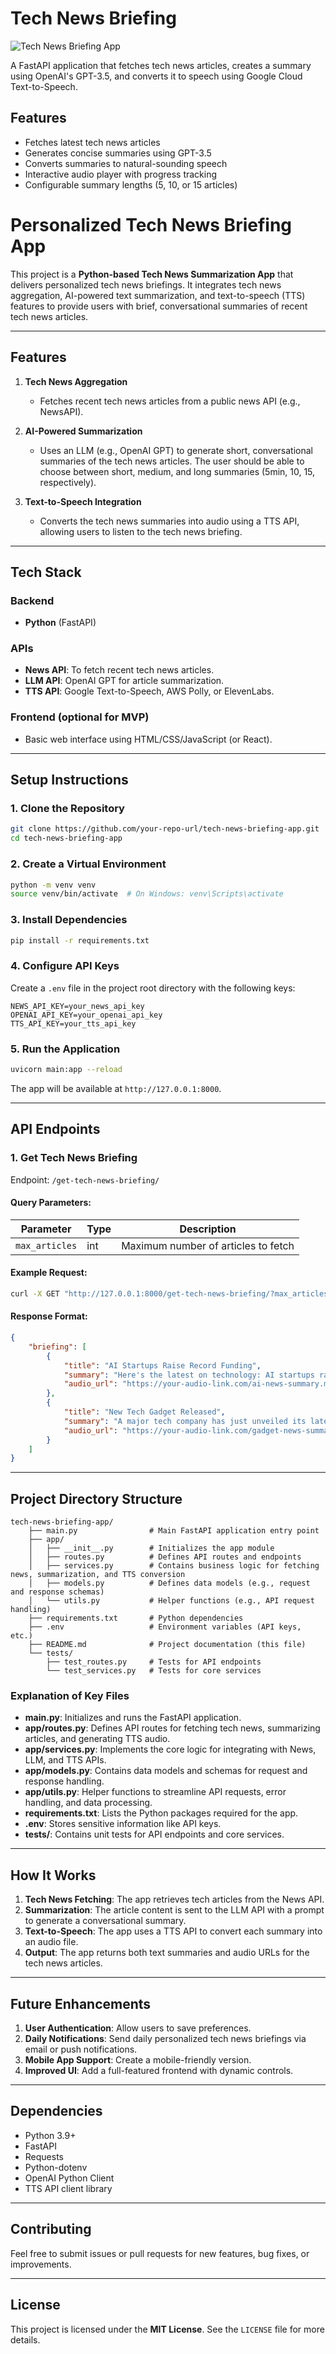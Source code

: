 # Tech News Briefing

![Tech News Briefing App](assets/images/app_screenshot.png)

A FastAPI application that fetches tech news articles, creates a summary using OpenAI's GPT-3.5, and converts it to speech using Google Cloud Text-to-Speech.

## Features
- Fetches latest tech news articles
- Generates concise summaries using GPT-3.5
- Converts summaries to natural-sounding speech
- Interactive audio player with progress tracking
- Configurable summary lengths (5, 10, or 15 articles)

# Personalized Tech News Briefing App

This project is a **Python-based Tech News Summarization App** that delivers personalized tech news briefings. It integrates tech news aggregation, AI-powered text summarization, and text-to-speech (TTS) features to provide users with brief, conversational summaries of recent tech news articles.

---

## **Features**

1. **Tech News Aggregation**

   - Fetches recent tech news articles from a public news API (e.g., NewsAPI).

2. **AI-Powered Summarization**

   - Uses an LLM (e.g., OpenAI GPT) to generate short, conversational summaries of the tech news articles. The user should be able to choose between short, medium, and long summaries (5min, 10, 15, respectively).

3. **Text-to-Speech Integration**

   - Converts the tech news summaries into audio using a TTS API, allowing users to listen to the tech news briefing.

---

## **Tech Stack**

### **Backend**

- **Python** (FastAPI)

### **APIs**

- **News API**: To fetch recent tech news articles.
- **LLM API**: OpenAI GPT for article summarization.
- **TTS API**: Google Text-to-Speech, AWS Polly, or ElevenLabs.

### **Frontend** (optional for MVP)

- Basic web interface using HTML/CSS/JavaScript (or React).

---

## **Setup Instructions**

### 1. Clone the Repository

```bash
git clone https://github.com/your-repo-url/tech-news-briefing-app.git
cd tech-news-briefing-app
```

### 2. Create a Virtual Environment

```bash
python -m venv venv
source venv/bin/activate  # On Windows: venv\Scripts\activate
```

### 3. Install Dependencies

```bash
pip install -r requirements.txt
```

### 4. Configure API Keys

Create a `.env` file in the project root directory with the following keys:

```env
NEWS_API_KEY=your_news_api_key
OPENAI_API_KEY=your_openai_api_key
TTS_API_KEY=your_tts_api_key
```

### 5. Run the Application

```bash
uvicorn main:app --reload
```

The app will be available at `http://127.0.0.1:8000`.

---

## **API Endpoints**

### **1. Get Tech News Briefing**

Endpoint: `/get-tech-news-briefing/`

#### **Query Parameters:**

| Parameter      | Type | Description                         |
| -------------- | ---- | ----------------------------------- |
| `max_articles` | int  | Maximum number of articles to fetch |

#### **Example Request:**

```bash
curl -X GET "http://127.0.0.1:8000/get-tech-news-briefing/?max_articles=5"
```

#### **Response Format:**

```json
{
    "briefing": [
        {
            "title": "AI Startups Raise Record Funding",
            "summary": "Here's the latest on technology: AI startups raised a record amount of funding this quarter...",
            "audio_url": "https://your-audio-link.com/ai-news-summary.mp3"
        },
        {
            "title": "New Tech Gadget Released",
            "summary": "A major tech company has just unveiled its latest gadget...",
            "audio_url": "https://your-audio-link.com/gadget-news-summary.mp3"
        }
    ]
}
```

---

## **Project Directory Structure**

```
tech-news-briefing-app/
    ├── main.py                # Main FastAPI application entry point
    ├── app/
    │   ├── __init__.py        # Initializes the app module
    │   ├── routes.py          # Defines API routes and endpoints
    │   ├── services.py        # Contains business logic for fetching news, summarization, and TTS conversion
    │   ├── models.py          # Defines data models (e.g., request and response schemas)
    │   └── utils.py           # Helper functions (e.g., API request handling)
    ├── requirements.txt       # Python dependencies
    ├── .env                   # Environment variables (API keys, etc.)
    ├── README.md              # Project documentation (this file)
    └── tests/
        ├── test_routes.py     # Tests for API endpoints
        └── test_services.py   # Tests for core services
```

### **Explanation of Key Files**

- **main.py**: Initializes and runs the FastAPI application.
- **app/routes.py**: Defines API routes for fetching tech news, summarizing articles, and generating TTS audio.
- **app/services.py**: Implements the core logic for integrating with News, LLM, and TTS APIs.
- **app/models.py**: Contains data models and schemas for request and response handling.
- **app/utils.py**: Helper functions to streamline API requests, error handling, and data processing.
- **requirements.txt**: Lists the Python packages required for the app.
- **.env**: Stores sensitive information like API keys.
- **tests/**: Contains unit tests for API endpoints and core services.

---

## **How It Works**

1. **Tech News Fetching**: The app retrieves tech articles from the News API.
2. **Summarization**: The article content is sent to the LLM API with a prompt to generate a conversational summary.
3. **Text-to-Speech**: The app uses a TTS API to convert each summary into an audio file.
4. **Output**: The app returns both text summaries and audio URLs for the tech news articles.

---

## **Future Enhancements**

1. **User Authentication**: Allow users to save preferences.
2. **Daily Notifications**: Send daily personalized tech news briefings via email or push notifications.
3. **Mobile App Support**: Create a mobile-friendly version.
4. **Improved UI**: Add a full-featured frontend with dynamic controls.

---

## **Dependencies**

- Python 3.9+
- FastAPI
- Requests
- Python-dotenv
- OpenAI Python Client
- TTS API client library

---

## **Contributing**

Feel free to submit issues or pull requests for new features, bug fixes, or improvements.

---

## **License**

This project is licensed under the **MIT License**. See the `LICENSE` file for more details.

